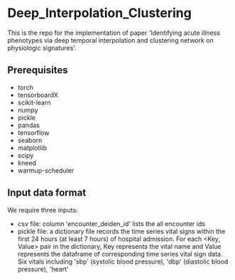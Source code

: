 # Deep_Interpolation_Clustering
This is the repo for the implementation of paper 'Identifying acute illness phenotypes via deep temporal interpolation and clustering network on physiologic signatures'.

## Prerequisites
* torch <br />
* tensorboardX <br />
* scikit-learn <br />
* numpy <br />
* pickle <br />
* pandas <br />
* tensorflow <br />
* seaborn <br />
* matplotlib <br />
* scipy <br />
* kneed <br />
* warmup-scheduler <br />

## Input data format
We require three inputs: <br />
* csv file: column 'encounter_deiden_id' lists the all encounter ids
* pickle file: a dictionary file records the time series vital signs within the first 24 hours (at least 7 hours) of hospital admission. For each <Key, Value> pair in the dictionary, Key represents the vital name and Value represents the dataframe of corresponding time series vital sign data.  
  Six vitals including 'sbp' (systolic blood pressure), 'dbp' (diastolic blood pressure),
  'heart'












